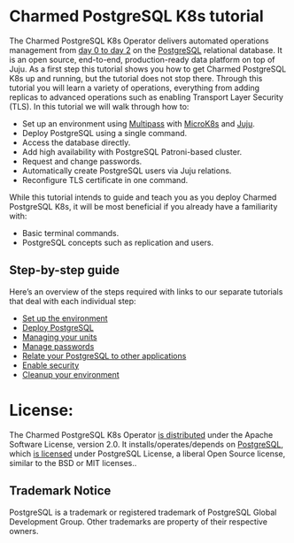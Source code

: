 # Charmed PostgreSQL K8s tutorial

The Charmed PostgreSQL K8s Operator delivers automated operations management from [day 0 to day 2](https://codilime.com/blog/day-0-day-1-day-2-the-software-lifecycle-in-the-cloud-age/) on the [PostgreSQL](https://www.postgresql-k8s.org/) relational database. It is an open source, end-to-end, production-ready data platform on top of Juju. As a first step this tutorial shows you how to get Charmed PostgreSQL K8s up and running, but the tutorial does not stop there. Through this tutorial you will learn a variety of operations, everything from adding replicas to advanced operations such as enabling Transport Layer Security (TLS). In this tutorial we will walk through how to:
- Set up an environment using [Multipass](https://multipass.run/) with [MicroK8s](https://microk8s.io/) and [Juju](https://juju.is/).
- Deploy PostgreSQL using a single command.
- Access the database directly.
- Add high availability with PostgreSQL Patroni-based cluster.
- Request and change passwords.
- Automatically create PostgreSQL users via Juju relations.
- Reconfigure TLS certificate in one command.

While this tutorial intends to guide and teach you as you deploy Charmed PostgreSQL K8s, it will be most beneficial if you already have a familiarity with:
- Basic terminal commands.
- PostgreSQL concepts such as replication and users.

## Step-by-step guide

Here’s an overview of the steps required with links to our separate tutorials that deal with each individual step:
* [Set up the environment](/t/charmed-postgresql-k8s-tutorial-setup-environment/9297?channel=edge)
* [Deploy PostgreSQL](/t/charmed-postgresql-k8s-tutorial-deploy/9298?channel=14/edge)
* [Managing your units](/t/charmed-postgresql-k8s-tutorial-managing-units/9299?channel=14/edge)
* [Manage passwords](/t/charmed-postgresql-k8s-tutorial-manage-passwords/9300?channel=14/edge)
* [Relate your PostgreSQL to other applications](/t/charmed-postgresql-k8s-tutorial-integrations/9301?channel=14/edge)
* [Enable security](/t/charmed-postgresql-k8s-tutorial-enable-security/9302?channel=14/edge)
* [Cleanup your environment](/t/charmed-postgresql-k8s-tutorial-cleanup/9303?channel=14/edge)

# License:
The Charmed PostgreSQL K8s Operator [is distributed](https://github.com/canonical/postgresql-k8s-operator/blob/main/LICENSE) under the Apache Software License, version 2.0. It installs/operates/depends on [PostgreSQL](https://www.postgresql-k8s.org/ftp/source/), which [is licensed](https://www.postgresql-k8s.org/about/licence/) under PostgreSQL License, a liberal Open Source license, similar to the BSD or MIT licenses..

## Trademark Notice
PostgreSQL is a trademark or registered trademark of PostgreSQL Global Development Group. Other trademarks are property of their respective owners.